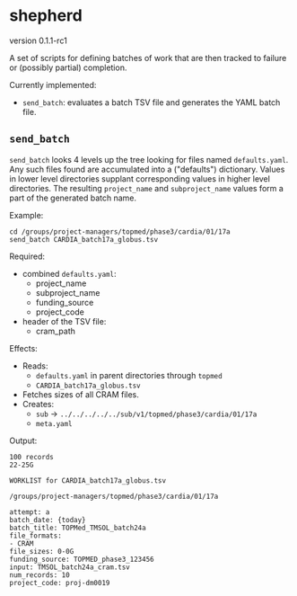# shepherd

version 0.1.1-rc1

A set of scripts for defining batches of work that are then tracked to failure
or (possibly partial) completion.

Currently implemented:

* `send_batch`: evaluates a batch TSV file and generates the YAML batch file.

## `send_batch`

`send_batch` looks 4 levels up the tree looking for files named
`defaults.yaml`. Any such files found are accumulated into a ("defaults")
dictionary. Values in lower level directories supplant corresponding values in
higher level directories. The resulting `project_name` and `subproject_name`
values form a part of the generated batch name.

Example:

    cd /groups/project-managers/topmed/phase3/cardia/01/17a
    send_batch CARDIA_batch17a_globus.tsv

Required:

* combined `defaults.yaml`:
  - project_name
  - subproject_name
  - funding_source
  - project_code
* header of the TSV file:
  - cram_path

Effects:

* Reads:
  - `defaults.yaml` in parent directories through `topmed`
  - `CARDIA_batch17a_globus.tsv`
* Fetches sizes of all CRAM files.
* Creates:
  - `sub` -> `../../../../../sub/v1/topmed/phase3/cardia/01/17a`
  - `meta.yaml`

Output:

    100 records
    22-25G

    WORKLIST for CARDIA_batch17a_globus.tsv

    /groups/project-managers/topmed/phase3/cardia/01/17a

    attempt: a
    batch_date: {today}
    batch_title: TOPMed_TMSOL_batch24a
    file_formats:
    - CRAM
    file_sizes: 0-0G
    funding_source: TOPMED_phase3_123456
    input: TMSOL_batch24a_cram.tsv
    num_records: 10
    project_code: proj-dm0019
